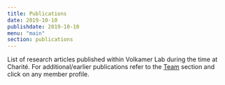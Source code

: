 ```yaml
---
title: Publications
date: 2019-10-10
publishdate: 2019-10-10
menu: "main"
section: publications
---
```


List of research articles published within Volkamer Lab during the time at Charité. For additional/earlier publications refer to the [Team](/team) section and click on any member profile.